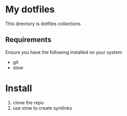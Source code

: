 # My dotfiles

This directory is dotfiles collections

## Requirements

Ensure you have the following installed on your system

- git
- stow

# Install

1. clone the repo
2. use stow to create symlinks

